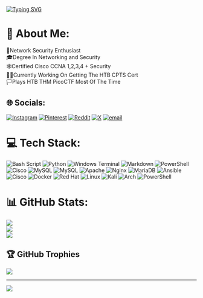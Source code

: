 
[![Typing SVG](https://readme-typing-svg.demolab.com/?lines=IAM+ADDICTED+TO+PWNING;EAT+SLEEP+AND+CTF)](https://git.io/typing-svg)



# 💫 About Me:
🔐Network Security Enthusiast<br>🎓Degree In Networking and Security<br>🕸️Certified Cisco CCNA 1,2,3,4 + Security<br>👨‍🔬Currently Working On Getting The HTB CPTS Cert<br>🏳️Plays HTB THM PicoCTF Most Of The Time


## 🌐 Socials:
[![Instagram](https://img.shields.io/badge/Instagram-%23E4405F.svg?logo=Instagram&logoColor=white)](https://instagram.com/multirecidivist) [![Pinterest](https://img.shields.io/badge/Pinterest-%23E60023.svg?logo=Pinterest&logoColor=white)](https://pinterest.com/massylii) [![Reddit](https://img.shields.io/badge/Reddit-%23FF4500.svg?logo=Reddit&logoColor=white)](https://reddit.com/user/rexivba) [![X](https://img.shields.io/badge/X-black.svg?logo=X&logoColor=white)](https://x.com/massylii) [![email](https://img.shields.io/badge/Email-D14836?logo=gmail&logoColor=white)](mailto:massylii@protonmail.com) 

# 💻 Tech Stack:
![Bash Script](https://img.shields.io/badge/bash_script-%23121011.svg?style=for-the-badge&logo=gnu-bash&logoColor=white) ![Python](https://img.shields.io/badge/python-3670A0?style=for-the-badge&logo=python&logoColor=ffdd54) ![Windows Terminal](https://img.shields.io/badge/Windows%20Terminal-%234D4D4D.svg?style=for-the-badge&logo=windows-terminal&logoColor=white) ![Markdown](https://img.shields.io/badge/markdown-%23000000.svg?style=for-the-badge&logo=markdown&logoColor=white) ![PowerShell](https://img.shields.io/badge/PowerShell-%235391FE.svg?style=for-the-badge&logo=powershell&logoColor=white) ![Cisco](https://img.shields.io/badge/cisco-%23049fd9.svg?style=for-the-badge&logo=cisco&logoColor=black) ![MySQL](https://img.shields.io/badge/mysql-4479A1.svg?style=for-the-badge&logo=mysql&logoColor=white) ![MySQL](https://img.shields.io/badge/mysql-4479A1.svg?style=for-the-badge&logo=mysql&logoColor=white) ![Apache](https://img.shields.io/badge/apache-%23D42029.svg?style=for-the-badge&logo=apache&logoColor=white) ![Nginx](https://img.shields.io/badge/nginx-%23009639.svg?style=for-the-badge&logo=nginx&logoColor=white) ![MariaDB](https://img.shields.io/badge/MariaDB-003545?style=for-the-badge&logo=mariadb&logoColor=white) ![Ansible](https://img.shields.io/badge/ansible-%231A1918.svg?style=for-the-badge&logo=ansible&logoColor=white) ![Cisco](https://img.shields.io/badge/cisco-%23049fd9.svg?style=for-the-badge&logo=cisco&logoColor=black) ![Docker](https://img.shields.io/badge/docker-%230db7ed.svg?style=for-the-badge&logo=docker&logoColor=white) ![Red Hat](https://img.shields.io/badge/Red%20Hat-EE0000?style=for-the-badge&logo=redhat&logoColor=white) ![Linux](https://img.shields.io/badge/Linux-FCC624?style=for-the-badge&logo=linux&logoColor=black) ![Kali](https://img.shields.io/badge/Kali-268BEE?style=for-the-badge&logo=kalilinux&logoColor=white) ![Arch](https://img.shields.io/badge/Arch%20Linux-1793D1?logo=arch-linux&logoColor=fff&style=for-the-badge) ![PowerShell](https://img.shields.io/badge/PowerShell-%235391FE.svg?style=for-the-badge&logo=powershell&logoColor=white)
# 📊 GitHub Stats:
![](https://github-readme-stats.vercel.app/api?username=massylii&theme=great-gatsby&hide_border=true&include_all_commits=true&count_private=true)<br/>
![](https://nirzak-streak-stats.vercel.app/?user=massylii&theme=great-gatsby&hide_border=true)<br/>
![](https://github-readme-stats.vercel.app/api/top-langs/?username=massylii&theme=great-gatsby&hide_border=true&include_all_commits=true&count_private=true&layout=compact)

## 🏆 GitHub Trophies
![](https://github-profile-trophy.vercel.app/?username=massylii&theme=vision-friendly-dark&no-frame=false&no-bg=false&margin-w=4)

---
[![](https://visitcount.itsvg.in/api?id=massylii&icon=0&color=0)](https://visitcount.itsvg.in)

<!-- Proudly created with GPRM ( https://gprm.itsvg.in ) -->
